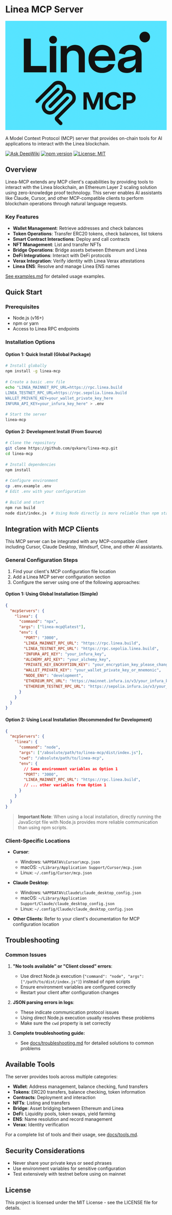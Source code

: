 # Linea MCP Server

<div align="center">
  <img src="assets/logo.png" alt="Linea MCP Logo">
</div>

A Model Context Protocol (MCP) server that provides on-chain tools for AI applications to interact with the Linea blockchain.

[![Ask DeepWiki](https://deepwiki.com/badge.svg)](https://deepwiki.com/qvkare/linea-mcp)
[![npm version](https://img.shields.io/npm/v/linea-mcp.svg)](https://www.npmjs.com/package/linea-mcp)
[![License: MIT](https://img.shields.io/badge/License-MIT-yellow.svg)](https://opensource.org/licenses/MIT)

## Overview

Linea-MCP extends any MCP client's capabilities by providing tools to interact with the Linea blockchain, an Ethereum Layer 2 scaling solution using zero-knowledge proof technology. This server enables AI assistants like Claude, Cursor, and other MCP-compatible clients to perform blockchain operations through natural language requests.

### Key Features

- **Wallet Management**: Retrieve addresses and check balances
- **Token Operations**: Transfer ERC20 tokens, check balances, list tokens
- **Smart Contract Interactions**: Deploy and call contracts 
- **NFT Management**: List and transfer NFTs
- **Bridge Operations**: Bridge assets between Ethereum and Linea
- **DeFi Integrations**: Interact with DeFi protocols
- **Verax Integration**: Verify identity with Linea Verax attestations
- **Linea ENS**: Resolve and manage Linea ENS names

[See examples.md](examples.md) for detailed usage examples.

## Quick Start

### Prerequisites

- Node.js (v16+)
- npm or yarn
- Access to Linea RPC endpoints

### Installation Options

#### Option 1: Quick Install (Global Package)

```bash
# Install globally
npm install -g linea-mcp

# Create a basic .env file
echo "LINEA_MAINNET_RPC_URL=https://rpc.linea.build
LINEA_TESTNET_RPC_URL=https://rpc.sepolia.linea.build
WALLET_PRIVATE_KEY=your_wallet_private_key_here
INFURA_API_KEY=your_infura_key_here" > .env

# Start the server
linea-mcp
```

#### Option 2: Development Install (From Source)

```bash
# Clone the repository
git clone https://github.com/qvkare/linea-mcp.git
cd linea-mcp

# Install dependencies
npm install

# Configure environment
cp .env.example .env
# Edit .env with your configuration

# Build and start
npm run build
node dist/index.js  # Using Node directly is more reliable than npm start
```

## Integration with MCP Clients

This MCP server can be integrated with any MCP-compatible client including Cursor, Claude Desktop, Windsurf, Cline, and other AI assistants.

### General Configuration Steps

1. Find your client's MCP configuration file location
2. Add a Linea MCP server configuration section
3. Configure the server using one of the following approaches:

#### Option 1: Using Global Installation (Simple)

```json
{
  "mcpServers": {
    "linea": {
      "command": "npx",
      "args": ["linea-mcp@latest"],
      "env": {
        "PORT": "3000",
        "LINEA_MAINNET_RPC_URL": "https://rpc.linea.build",
        "LINEA_TESTNET_RPC_URL": "https://rpc.sepolia.linea.build",
        "INFURA_API_KEY": "your_infura_key",
        "ALCHEMY_API_KEY": "your_alchemy_key",
        "PRIVATE_KEY_ENCRYPTION_KEY": "your_encryption_key_please_change",
        "WALLET_PRIVATE_KEY": "your_wallet_private_key_or_mnemonic",
        "NODE_ENV": "development",
        "ETHEREUM_RPC_URL": "https://mainnet.infura.io/v3/your_infura_key",
        "ETHEREUM_TESTNET_RPC_URL": "https://sepolia.infura.io/v3/your_infura_key"
      }
    }
  }
}
```

#### Option 2: Using Local Installation (Recommended for Development)

```json
{
  "mcpServers": {
    "linea": {
      "command": "node",
      "args": ["/absolute/path/to/linea-mcp/dist/index.js"],
      "cwd": "/absolute/path/to/linea-mcp",
      "env": {
        // Same environment variables as Option 1
        "PORT": "3000",
        "LINEA_MAINNET_RPC_URL": "https://rpc.linea.build",
        // ... other variables from Option 1
      }
    }
  }
}
```

> **Important Note**: When using a local installation, directly running the JavaScript file with Node.js provides more reliable communication than using npm scripts.

### Client-Specific Locations

- **Cursor**: 
  - Windows: `%APPDATA%\Cursor\mcp.json`
  - macOS: `~/Library/Application Support/Cursor/mcp.json`
  - Linux: `~/.config/Cursor/mcp.json`

- **Claude Desktop**: 
  - Windows: `%APPDATA%\Claude\claude_desktop_config.json`
  - macOS: `~/Library/Application Support/Claude/claude_desktop_config.json`
  - Linux: `~/.config/Claude/claude_desktop_config.json`

- **Other Clients**: Refer to your client's documentation for MCP configuration location

## Troubleshooting

### Common Issues

1. **"No tools available" or "Client closed" errors**:
   - Use direct Node.js execution (`"command": "node", "args": ["/path/to/dist/index.js"]`) instead of npm scripts
   - Ensure environment variables are configured correctly
   - Restart your client after configuration changes

2. **JSON parsing errors in logs**:
   - These indicate communication protocol issues
   - Using direct Node.js execution usually resolves these problems
   - Make sure the `cwd` property is set correctly

3. **Complete troubleshooting guide:**
   - See [docs/troubleshooting.md](docs/troubleshooting.md) for detailed solutions to common problems

## Available Tools

The server provides tools across multiple categories:

- **Wallet**: Address management, balance checking, fund transfers
- **Tokens**: ERC20 transfers, balance checking, token information
- **Contracts**: Deployment and interaction
- **NFTs**: Listing and transfers
- **Bridge**: Asset bridging between Ethereum and Linea
- **DeFi**: Liquidity pools, token swaps, yield farming
- **ENS**: Name resolution and record management
- **Verax**: Identity verification

For a complete list of tools and their usage, see [docs/tools.md](docs/tools.md).

## Security Considerations

- Never share your private keys or seed phrases
- Use environment variables for sensitive configuration
- Test extensively with testnet before using on mainnet

## License

This project is licensed under the MIT License - see the LICENSE file for details.
